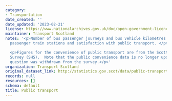 ```yaml
---
category:
- Transportation
date_created: ''
date_updated: '2023-02-21'
license: https://www.nationalarchives.gov.uk/doc/open-government-licence/version/3/
maintainer: Transport Scotland
notes: '<p>Number of bus passenger journeys and bus vehicle kilometres on all services,
  passenger train stations and satisfaction with public transport. </p>

  <p>Figures for the convenience of public transport are from the Scottish Household
  Survey (SHS).  Note that the public convenience data is no longer updated as the
  question was withdrawn from the survey.</p>'
organization: Transport Scotland
original_dataset_link: http://statistics.gov.scot/data/public-transport
records: null
resources: []
schema: default
title: Public transport
---
```

